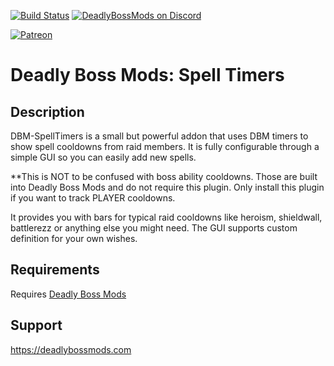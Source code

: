 [![Build Status](https://github.com/DeadlyBossMods/DBM-SpellTimers/workflows/CI/badge.svg)](https://github.com/DeadlyBossMods/DBM-SpellTimers/actions?workflow=CI)
[![DeadlyBossMods on Discord](https://img.shields.io/badge/discord-DeadlyBossMods-738bd7.svg?style=flat)](https://discord.gg/DeadlyBossMods)

[![Patreon](https://media.forgecdn.net/attachments/76/25/patreon-medium-button.png)](https://www.patreon.com/deadlybossmods)

Deadly Boss Mods: Spell Timers
==============================

Description
-----------
DBM-SpellTimers is a small but powerful addon that uses DBM timers to show spell cooldowns from raid members. It is fully configurable through a simple GUI so you can easily add new spells.

**This is NOT to be confused with boss ability cooldowns. Those are built into Deadly Boss Mods and do not require this plugin. Only install this plugin if you want to track PLAYER cooldowns.

It provides you with bars for typical raid cooldowns like heroism, shieldwall, battlerezz or anything else you might need. The GUI supports custom definition for your own wishes.

Requirements
------------
Requires [Deadly Boss Mods](https://curseforge.com/wow/addons/deadly-boss-mods)

Support
-------
https://deadlybossmods.com
